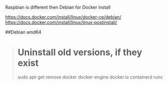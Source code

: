 Raspbian is different then Debian for Docker install

https://docs.docker.com/install/linux/docker-ce/debian/
https://docs.docker.com/install/linux/linux-postinstall/

##Debian amd64

> # Uninstall old versions, if they exist
> sudo apt-get remove docker docker-engine docker.io containerd runc

